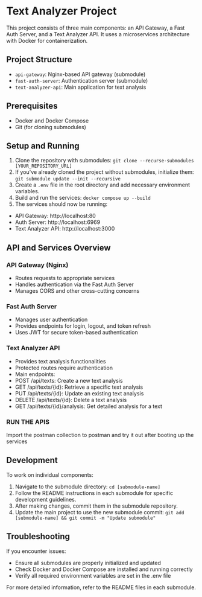 # Text Analyzer Project

This project consists of three main components: an API Gateway, a Fast Auth Server, and a Text Analyzer API. It uses a microservices architecture with Docker for containerization.

## Project Structure

- `api-gateway`: Nginx-based API gateway (submodule)
- `fast-auth-server`: Authentication server (submodule)
- `text-analyzer-api`: Main application for text analysis

## Prerequisites

- Docker and Docker Compose
- Git (for cloning submodules)

## Setup and Running

1. Clone the repository with submodules: ```git clone --recurse-submodules [YOUR_REPOSITORY_URL]```
2. If you've already cloned the project without submodules, initialize them: ```git submodule update --init --recursive```
3. Create a `.env` file in the root directory and add necessary environment variables.
4. Build and run the services: ```docker compose up --build```
5. The services should now be running:
  - API Gateway: http://localhost:80
  - Auth Server: http://localhost:6969
  - Text Analyzer API: http://localhost:3000

## API and Services Overview

### API Gateway (Nginx)
- Routes requests to appropriate services
- Handles authentication via the Fast Auth Server
- Manages CORS and other cross-cutting concerns

### Fast Auth Server
- Manages user authentication
- Provides endpoints for login, logout, and token refresh
- Uses JWT for secure token-based authentication

### Text Analyzer API
- Provides text analysis functionalities
- Protected routes require authentication
- Main endpoints:
- POST /api/texts: Create a new text analysis
- GET /api/texts/{id}: Retrieve a specific text analysis
- PUT /api/texts/{id}: Update an existing text analysis
- DELETE /api/texts/{id}: Delete a text analysis
- GET /api/texts/{id}/analysis: Get detailed analysis for a text

### RUN THE APIS
Import the postman collection to postman and try it out after booting up the services

## Development

To work on individual components:

1. Navigate to the submodule directory: ```cd [submodule-name]```
2. Follow the README instructions in each submodule for specific development guidelines.
3. After making changes, commit them in the submodule repository.
4. Update the main project to use the new submodule commit: ```git add [submodule-name] && git commit -m "Update submodule"``` 
## Troubleshooting

If you encounter issues:
- Ensure all submodules are properly initialized and updated
- Check Docker and Docker Compose are installed and running correctly
- Verify all required environment variables are set in the .env file

For more detailed information, refer to the README files in each submodule.